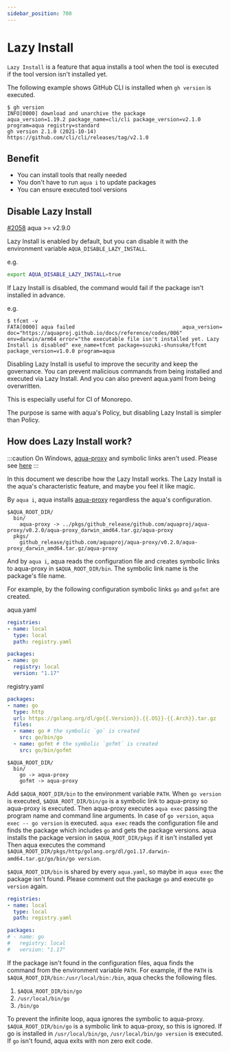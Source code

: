 ```yaml
---
sidebar_position: 700
---
```


# Lazy Install

`Lazy Install` is a feature that aqua installs a tool when the tool is executed if the tool version isn't installed yet.

The following example shows GitHub CLI is installed when `gh version` is executed.

```console
$ gh version
INFO[0000] download and unarchive the package            aqua_version=1.19.2 package_name=cli/cli package_version=v2.1.0 program=aqua registry=standard
gh version 2.1.0 (2021-10-14)
https://github.com/cli/cli/releases/tag/v2.1.0
```

## Benefit

- You can install tools that really needed
- You don't have to run `aqua i` to update packages
- You can ensure executed tool versions

## Disable Lazy Install

[#2058](https://github.com/orgs/aquaproj/discussions/2058) aqua >= v2.9.0

Lazy Install is enabled by default, but you can disable it with the environment variable `AQUA_DISABLE_LAZY_INSTALL`.

e.g.

```sh
export AQUA_DISABLE_LAZY_INSTALL=true
```

If Lazy Install is disabled, the command would fail if the package isn't installed in advance.

e.g.

```console
$ tfcmt -v
FATA[0000] aqua failed                                   aqua_version= doc="https://aquaproj.github.io/docs/reference/codes/006" env=darwin/arm64 error="the executable file isn't installed yet. Lazy Install is disabled" exe_name=tfcmt package=suzuki-shunsuke/tfcmt package_version=v1.0.0 program=aqua
```

Disabling Lazy Install is useful to improve the security and keep the governance. You can prevent malicious commands from being installed and executed via Lazy Install. And you can also prevent aqua.yaml from being overwritten.

This is especially useful for CI of Monorepo.

The purpose is same with aqua's Policy, but disabling Lazy Install is simpler than Policy.

## How does Lazy Install work?

:::caution
On Windows, [aqua-proxy](https://github.com/aquaproj/aqua-proxy) and symbolic links aren't used.
Please see [here](/docs/reference/windows-support#create-bat-files-and-shell-scripts-instead-of-symbolic-links-and-aqua-proxy)
:::

In this document we describe how the Lazy Install works.
The Lazy Install is the aqua's characteristic feature, and maybe you feel it like magic.

By `aqua i`, aqua installs [aqua-proxy](https://github.com/aquaproj/aqua-proxy) regardless the aqua's configuration.

```
$AQUA_ROOT_DIR/
  bin/
    aqua-proxy -> ../pkgs/github_release/github.com/aquaproj/aqua-proxy/v0.2.0/aqua-proxy_darwin_amd64.tar.gz/aqua-proxy
  pkgs/
    github_release/github.com/aquaproj/aqua-proxy/v0.2.0/aqua-proxy_darwin_amd64.tar.gz/aqua-proxy
```

And by `aqua i`, aqua reads the configuration file and creates symbolic links to aqua-proxy in `$AQUA_ROOT_DIR/bin`.
The symbolic link name is the package's file name.

For example, by the following configuration symbolic links `go` and `gofmt` are created.

aqua.yaml

```yaml
registries:
- name: local
  type: local
  path: registry.yaml

packages:
- name: go
  registry: local
  version: "1.17"
```

registry.yaml

```yaml
packages:
- name: go
  type: http
  url: https://golang.org/dl/go{{.Version}}.{{.OS}}-{{.Arch}}.tar.gz
  files:
  - name: go # the symbolic `go` is created
    src: go/bin/go
  - name: gofmt # the symbolic `gofmt` is created
    src: go/bin/gofmt
```

```
$AQUA_ROOT_DIR/
  bin/
    go -> aqua-proxy
    gofmt -> aqua-proxy
```

Add `$AQUA_ROOT_DIR/bin` to the environment variable `PATH`.
When `go version` is executed, `$AQUA_ROOT_DIR/bin/go` is a symbolic link to aqua-proxy so aqua-proxy is executed.
Then aqua-proxy executes `aqua exec` passing the program name and command line arguments.
In case of `go version`, `aqua exec -- go version` is executed.
`aqua exec` reads the configuration file and finds the package which includes `go` and gets the package versions.
aqua installs the package version in `$AQUA_ROOT_DIR/pkgs` if it isn't installed yet
Then aqua executes the command `$AQUA_ROOT_DIR/pkgs/http/golang.org/dl/go1.17.darwin-amd64.tar.gz/go/bin/go version`.

`$AQUA_ROOT_DIR/bin` is shared by every `aqua.yaml`, so maybe in `aqua exec` the package isn't found.
Please comment out the package `go` and execute `go version` again.

```yaml
registries:
- name: local
  type: local
  path: registry.yaml

packages:
# - name: go
#   registry: local
#   version: "1.17"
```

If the package isn't found in the configuration files,
aqua finds the command from the environment variable `PATH`.
For example, if the `PATH` is `$AQUA_ROOT_DIR/bin:/usr/local/bin:/bin`, aqua checks the following files.

1. `$AQUA_ROOT_DIR/bin/go`
1. `/usr/local/bin/go`
1. `/bin/go`

To prevent the infinite loop, aqua ignores the symbolic to aqua-proxy.
`$AQUA_ROOT_DIR/bin/go` is a symbolic link to aqua-proxy, so this is ignored.
If go is installed in `/usr/local/bin/go`, `/usr/local/bin/go version` is executed.
If `go` isn't found, aqua exits with non zero exit code.
